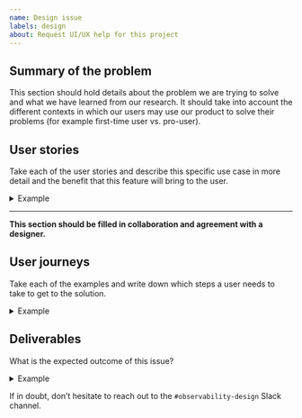 ```yaml
---
name: Design issue
labels: design
about: Request UI/UX help for this project
---
```


## Summary of the problem
This section should hold details about the problem we are trying to solve and what we have learned from our research. It should take into account the different contexts in which our users may use our product to solve their problems (for example first-time user vs. pro-user).

## User stories
Take each of the user stories and describe this specific use case in more detail and the benefit that this feature will bring to the user.

<details>
<summary>Example</summary>
### User story #1
In the metrics UI, an enterprise IT admin wants to see the waffle map that shows the health and performance of 10K Docker containers so that they have a birds-eye view into the health of their system in a single view.

**Definition of health and performance:**
IF there are no active alerts/anomalies for that node then it is healthy

### User story #2
etc.
</details>


----

**This section should be filled in collaboration and agreement with a designer.**

## User journeys
Take each of the examples and write down which steps a user needs to take to get to the solution.

<details>
<summary>Example</summary>
### User journey #1
The user needs to navigate to the metrics UI, for example via the global navigation or the search.
The user selects "Docker" in the filter dropdown to see all 10K containers.
</details>

## Deliverables
What is the expected outcome of this issue?

<details>
<summary>Example</summary>
### Deliverable #1
Wireframes showing the first user journey
</details>

If in doubt, don’t hesitate to reach out to the `#observability-design` Slack channel.
